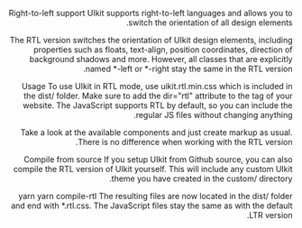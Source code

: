 
Right-to-left support
UIkit supports right-to-left languages and allows you to switch the orientation of all design elements.

The RTL version switches the orientation of UIkit design elements, including properties such as floats, text-align, position coordinates, direction of background shadows and more. However, all classes that are explicitly named *-left or *-right stay the same in the RTL version.

Usage
To use UIkit in RTL mode, use uikit.rtl.min.css which is included in the dist/ folder. Make sure to add the dir="rtl" attribute to the <html> tag of your website. The JavaScript supports RTL by default, so you can include the regular JS files without changing anything.

<!DOCTYPE html>
<html dir="rtl">
    <head>
        <title></title>
        <link rel="stylesheet" href="css/uikit.rtl.min.css" />
        <script src="js/uikit.min.js"></script>
    </head>
    <body>
    </body>
</html>
Take a look at the available components and just create markup as usual. There is no difference when working with the RTL version.

Compile from source
If you setup UIkit from Github source, you can also compile the RTL version of UIkit yourself. This will include any custom UIkit theme you have created in the custom/ directory.

yarn
yarn compile-rtl
The resulting files are now located in the dist/ folder and end with *.rtl.css. The JavaScript files stay the same as with the default LTR version.

